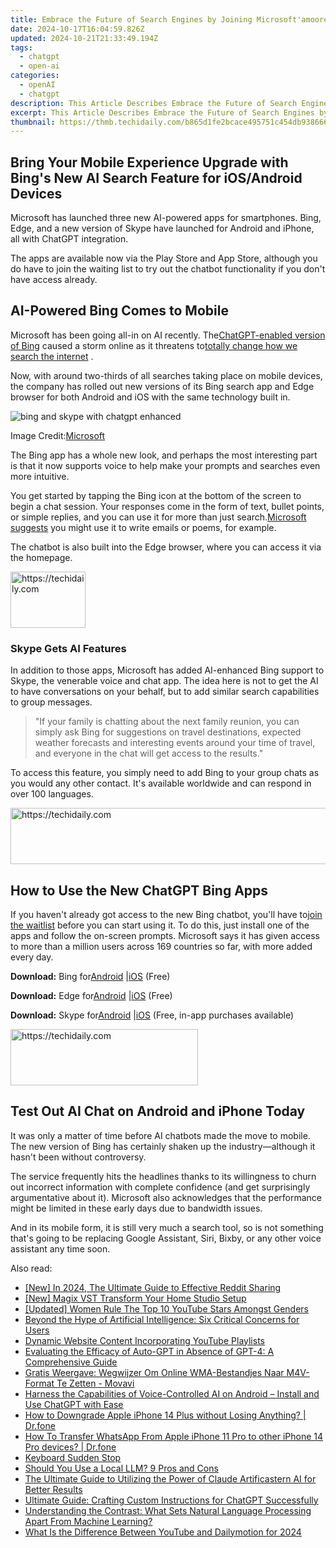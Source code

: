```yaml
---
title: Embrace the Future of Search Engines by Joining Microsoft'amoored Bing with Smart Technology
date: 2024-10-17T16:04:59.826Z
updated: 2024-10-21T21:33:49.194Z
tags:
  - chatgpt
  - open-ai
categories:
  - openAI
  - chatgpt
description: This Article Describes Embrace the Future of Search Engines by Joining Microsoft'amoored Bing with Smart Technology
excerpt: This Article Describes Embrace the Future of Search Engines by Joining Microsoft'amoored Bing with Smart Technology
thumbnail: https://thmb.techidaily.com/b865d1fe2bcace495751c454db93866647380420be6c31ae58cdceea73012a33.jpg
---
```


## Bring Your Mobile Experience Upgrade with Bing's New AI Search Feature for iOS/Android Devices

 Microsoft has launched three new AI-powered apps for smartphones. Bing, Edge, and a new version of Skype have launched for Android and iPhone, all with ChatGPT integration.

 The apps are available now via the Play Store and App Store, although you do have to join the waiting list to try out the chatbot functionality if you don't have access already.

## AI-Powered Bing Comes to Mobile

 Microsoft has been going all-in on AI recently. The[ChatGPT-enabled version of Bing](https://www.makeuseof.com/microsoft-bing-gets-chatgpt-ai/) caused a storm online as it threatens to[totally change how we search the internet](https://www.makeuseof.com/is-chatgpt-search-engine-threat/) .

 Now, with around two-thirds of all searches taking place on mobile devices, the company has rolled out new versions of its Bing search app and Edge browser for both Android and iOS with the same technology built in.

![bing and skype with chatgpt enhanced](https://static1.makeuseofimages.com/wordpress/wp-content/uploads/2023/02/bing-and-skype-with-chatgpt-enhanced.jpg)

 Image Credit:[Microsoft](https://blogs.microsoft.com/blog/2023/02/22/the-new-bing-preview-experience-arrives-on-bing-and-edge-mobile-apps-introducing-bing-now-in-skype/)

 The Bing app has a whole new look, and perhaps the most interesting part is that it now supports voice to help make your prompts and searches even more intuitive.

 You get started by tapping the Bing icon at the bottom of the screen to begin a chat session. Your responses come in the form of text, bullet points, or simple replies, and you can use it for more than just search.[Microsoft suggests](https://blogs.microsoft.com/blog/2023/02/22/the-new-bing-preview-experience-arrives-on-bing-and-edge-mobile-apps-introducing-bing-now-in-skype/) you might use it to write emails or poems, for example.

 The chatbot is also built into the Edge browser, where you can access it via the homepage.

<!-- affiliate ads begin -->
<a href="https://aligracehair.sjv.io/c/5597632/2135362/19272" target="_top" id="2135362">
  <img src="//a.impactradius-go.com/display-ad/19272-2135362" border="0" alt="https://techidaily.com" width="120" height="90"/>
</a>
<img height="0" width="0" src="https://aligracehair.sjv.io/i/5597632/2135362/19272" style="position:absolute;visibility:hidden;" border="0" />
<!-- affiliate ads end -->

### Skype Gets AI Features

 In addition to those apps, Microsoft has added AI-enhanced Bing support to Skype, the venerable voice and chat app. The idea here is not to get the AI to have conversations on your behalf, but to add similar search capabilities to group messages.

> "If your family is chatting about the next family reunion, you can simply ask Bing for suggestions on travel destinations, expected weather forecasts and interesting events around your time of travel, and everyone in the chat will get access to the results."

 To access this feature, you simply need to add Bing to your group chats as you would any other contact. It's available worldwide and can respond in over 100 languages.

<!-- affiliate ads begin -->
<a href="https://unicoeye.pxf.io/c/5597632/2134227/18498" target="_top" id="2134227">
  <img src="//a.impactradius-go.com/display-ad/18498-2134227" border="0" alt="https://techidaily.com" width="728" height="90"/>
</a>
<img height="0" width="0" src="https://unicoeye.pxf.io/i/5597632/2134227/18498" style="position:absolute;visibility:hidden;" border="0" />
<!-- affiliate ads end -->

## How to Use the New ChatGPT Bing Apps

 If you haven't already got access to the new Bing chatbot, you'll have to[join the waitlist](https://www.makeuseof.com/try-bing-ai-powered-search-engine/) before you can start using it. To do this, just install one of the apps and follow the on-screen prompts. Microsoft says it has given access to more than a million users across 169 countries so far, with more added every day.

**Download:** Bing for[Android](https://www.anrdoezrs.net/links/7251228/type/dlg/sid/UUmuoUeUpU2022079/https://play.google.com/store/apps/details?id=com.microsoft.bing) |[iOS](https://apps.apple.com/us/app/microsoft-bing-search/id345323231) (Free)

**Download:** Edge for[Android](https://www.anrdoezrs.net/links/7251228/type/dlg/sid/UUmuoUeUpU2022079/https://play.google.com/store/apps/details?id=com.microsoft.emmx) |[iOS](https://apps.apple.com/us/app/microsoft-edge-web-browser/id1288723196) (Free)

**Download:** Skype for[Android](https://www.anrdoezrs.net/links/7251228/type/dlg/sid/UUmuoUeUpU2022079/https://play.google.com/store/apps/details?id=com.skype.raider) |[iOS](https://apps.apple.com/us/app/skype/id304878510) (Free, in-app purchases available)

<!-- affiliate ads begin -->
<a href="https://aligracehair.sjv.io/c/5597632/1880956/19272" target="_top" id="1880956">
  <img src="//a.impactradius-go.com/display-ad/19272-1880956" border="0" alt="https://techidaily.com" width="300" height="90"/>
</a>
<img height="0" width="0" src="https://aligracehair.sjv.io/i/5597632/1880956/19272" style="position:absolute;visibility:hidden;" border="0" />
<!-- affiliate ads end -->

## Test Out AI Chat on Android and iPhone Today

 It was only a matter of time before AI chatbots made the move to mobile. The new version of Bing has certainly shaken up the industry—although it hasn't been without controversy.

 The service frequently hits the headlines thanks to its willingness to churn out incorrect information with complete confidence (and get surprisingly argumentative about it). Microsoft also acknowledges that the performance might be limited in these early days due to bandwidth issues.

 And in its mobile form, it is still very much a search tool, so is not something that's going to be replacing Google Assistant, Siri, Bixby, or any other voice assistant any time soon.

<ins class="adsbygoogle"
     style="display:block"
     data-ad-format="autorelaxed"
     data-ad-client="ca-pub-7571918770474297"
     data-ad-slot="1223367746"></ins>

<ins class="adsbygoogle"
     style="display:block"
     data-ad-client="ca-pub-7571918770474297"
     data-ad-slot="8358498916"
     data-ad-format="auto"
     data-full-width-responsive="true"></ins>

<span class="atpl-alsoreadstyle">Also read:</span>
<div><ul>
<li><a href="https://fox-friendly.techidaily.com/new-in-2024-the-ultimate-guide-to-effective-reddit-sharing/"><u>[New] In 2024, The Ultimate Guide to Effective Reddit Sharing</u></a></li>
<li><a href="https://extra-support.techidaily.com/new-magix-vst-transform-your-home-studio-setup/"><u>[New] Magix VST Transform Your Home Studio Setup</u></a></li>
<li><a href="https://facebook-video-footage.techidaily.com/updated-women-rule-the-top-10-youtube-stars-amongst-genders/"><u>[Updated] Women Rule The Top 10 YouTube Stars Amongst Genders</u></a></li>
<li><a href="https://tech-haven.techidaily.com/beyond-the-hype-of-artificial-intelligence-six-critical-concerns-for-users/"><u>Beyond the Hype of Artificial Intelligence: Six Critical Concerns for Users</u></a></li>
<li><a href="https://youtube-lab.techidaily.com/ic-website-content-incorporating-youtube-playlists/"><u>Dynamic Website Content Incorporating YouTube Playlists</u></a></li>
<li><a href="https://tech-haven.techidaily.com/evaluating-the-efficacy-of-auto-gpt-in-absence-of-gpt-4-a-comprehensive-guide/"><u>Evaluating the Efficacy of Auto-GPT in Absence of GPT-4: A Comprehensive Guide</u></a></li>
<li><a href="https://win-exceptional.techidaily.com/gratis-weergave-wegwijzer-om-online-wma-bestandjes-naar-m4v-format-te-zetten-movavi/"><u>Gratis Weergave: Wegwijzer Om Online WMA-Bestandjes Naar M4V-Format Te Zetten - Movavi</u></a></li>
<li><a href="https://tech-haven.techidaily.com/harness-the-capabilities-of-voice-controlled-ai-on-android-install-and-use-chatgpt-with-ease/"><u>Harness the Capabilities of Voice-Controlled AI on Android – Install and Use ChatGPT with Ease</u></a></li>
<li><a href="https://techidaily.com/how-to-downgrade-apple-iphone-14-plus-without-losing-anything-drfone-by-drfone-ios-system-repair-ios-system-repair/"><u>How to Downgrade Apple iPhone 14 Plus without Losing Anything? | Dr.fone</u></a></li>
<li><a href="https://techidaily.com/how-to-transfer-whatsapp-from-apple-iphone-11-pro-to-other-iphone-14-pro-devices-drfone-by-drfone-transfer-whatsapp-from-ios-transfer-whatsapp-from-ios/"><u>How To Transfer WhatsApp From Apple iPhone 11 Pro to other iPhone 14 Pro devices? | Dr.fone</u></a></li>
<li><a href="https://common-error.techidaily.com/keyboard-sudden-stop/"><u>Keyboard Sudden Stop</u></a></li>
<li><a href="https://tech-haven.techidaily.com/should-you-use-a-local-llm-9-pros-and-cons/"><u>Should You Use a Local LLM? 9 Pros and Cons</u></a></li>
<li><a href="https://tech-haven.techidaily.com/the-ultimate-guide-to-utilizing-the-power-of-claude-artificastern-ai-for-better-results/"><u>The Ultimate Guide to Utilizing the Power of Claude Artificastern AI for Better Results</u></a></li>
<li><a href="https://tech-haven.techidaily.com/ultimate-guide-crafting-custom-instructions-for-chatgpt-successfully/"><u>Ultimate Guide: Crafting Custom Instructions for ChatGPT Successfully</u></a></li>
<li><a href="https://tech-haven.techidaily.com/understanding-the-contrast-what-sets-natural-language-processing-apart-from-machine-learning/"><u>Understanding the Contrast: What Sets Natural Language Processing Apart From Machine Learning?</u></a></li>
<li><a href="https://youtube-videos.techidaily.com/what-is-the-difference-between-youtube-and-dailymotion-for-2024/"><u>What Is the Difference Between YouTube and Dailymotion for 2024</u></a></li>
</ul></div>

